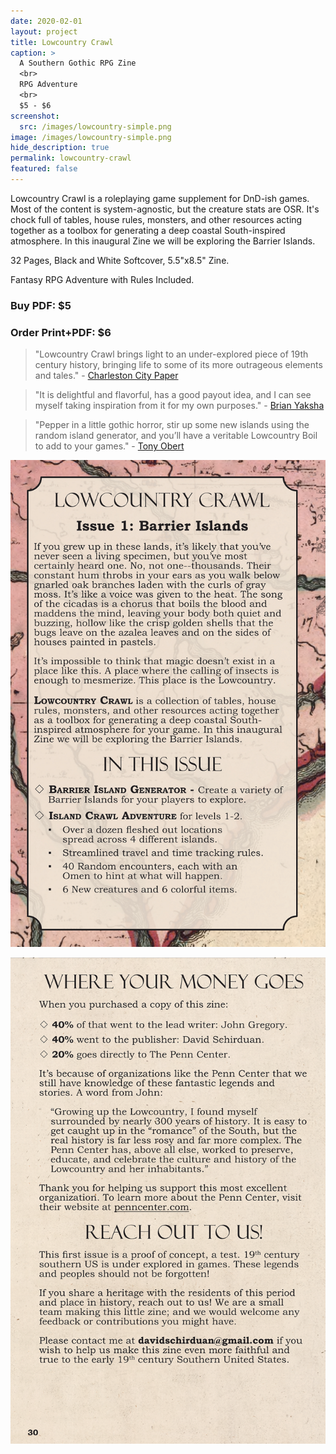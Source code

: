 ```yaml
---
date: 2020-02-01
layout: project
title: Lowcountry Crawl
caption: >
  A Southern Gothic RPG Zine
  <br>
  RPG Adventure
  <br>
  $5 - $6
screenshot:
  src: /images/lowcountry-simple.png
image: /images/lowcountry-simple.png
hide_description: true
permalink: lowcountry-crawl
featured: false
---
```


<div class="shoppingCard">
  <div class="shoppingColumn">
    <p>Lowcountry Crawl is a roleplaying game supplement for DnD-ish games. Most of the content is system-agnostic, but the creature stats are OSR. It's chock full of tables, house rules, monsters, and other resources acting together as a toolbox for generating a deep coastal South-inspired atmosphere. In this inaugural Zine we will be exploring the Barrier Islands.</p>
    <p>32 Pages, Black and White Softcover, 5.5"x8.5" Zine.</p>
    <p>Fantasy RPG Adventure with Rules Included.</p>
  </div>
  <div class="shoppingColumn">
    <a class="btn shoppingButton snipcart-add-item" 
      data-item-id="lowcountry-crawl-pdf" 
      data-item-price="5.00"
      data-item-url="/lowcountry-crawl"
      data-item-description="Includes the PDF. Lowcountry Crawl is a roleplaying game supplement for DnD-ish games. Most of the content is system-agnostic, but the creature stats are OSR."
      data-item-image="/images/lowcountry-simple.png" 
      data-item-name="Lowcountry Crawl (PDF)"
      data-item-file-guid="3db84625-a872-4cc2-8395-d234dabcb056"
      data-item-shippable="false"
      data-item-max-quantity="1">
      <h3>Buy PDF: $5</h3>
    </a>
      <a class="btn shoppingButton snipcart-add-item" 
      data-item-id="lowcountry-crawl-print" 
      data-item-price="6.00"
      data-item-url="/lowcountry-crawl"
      data-item-description="Includes a shipped 'ashcan' zine and the PDF. Lowcountry Crawl is a roleplaying game supplement for DnD-ish games. Most of the content is system-agnostic, but the creature stats are OSR. (Ashcan means it has a paper cover instead of cardstock)"
      data-item-image="/images/lowcountry-simple.png" 
      data-item-name="Lowcountry Crawl (Print + PDF)"
      data-item-file-guid="3db84625-a872-4cc2-8395-d234dabcb056"
      data-item-weight="58"
      data-item-length="23"
      data-item-width="16"
      data-item-height="3"
      data-item-shippable="true">
      <h3>Order Print+PDF: $6</h3>
    </a>
  </div>
</div>

> "Lowcountry Crawl brings light to an under-explored piece of 19th century history, bringing life to some of its more outrageous elements and tales." - [Charleston City Paper](https://www.charlestoncitypaper.com/charleston/new-local-role-playing-game-takes-you-on-a-lowcountry-adventure/Content?oid=30331806&fbclid=IwAR1292cj1F85EULy7u-0jfl2VZvKOt5zO49Fr23Ya5BWq3beifkTUMfxhDg)

> "It is delightful and flavorful, has a good payout idea, and I can see myself taking inspiration from it for my own purposes." - [Brian Yaksha](https://mobile.twitter.com/goatmansgoblet/status/1190806243545436160)

> "Pepper in a little gothic horror, stir up some new islands using the random island generator, and you’ll have a veritable Lowcountry Boil to add to your games." - [Tony Obert](https://www.beyondtheweird.blog/blog/lowcountry-crawl-interview)

![lowcountry-back.png](/images/lowcountry-back-1.png)

![lowcountry-back.png](/images/lowcountry-back-2.png)
